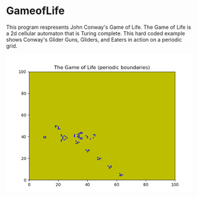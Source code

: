 # GameofLife
This program respresents John Conway's Game of Life. The Game of Life is a 2d cellular automaton that is Turing complete.
This hard coded example shows Conway's Glider Guns, Gliders, and Eaters in action on a periodic grid.

![Game of Life demo](goldemo.gif)
